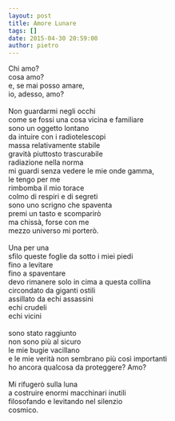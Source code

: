 ```yaml
---
layout: post
title: Amore Lunare
tags: []
date: 2015-04-30 20:59:00
author: pietro
---
```

Chi amo?<br/>cosa amo?<br/>e, se mai posso amare,<br/>io, adesso, amo?<br/><br/>Non guardarmi negli occhi<br/>come se fossi una cosa vicina e familiare<br/>sono un oggetto lontano<br/>da intuire con i radiotelescopi<br/>massa relativamente stabile<br/>gravità piuttosto trascurabile<br/>radiazione nella norma<br/>mi guardi senza vedere le mie onde gamma,<br/>le tengo per me<br/>rimbomba il mio torace<br/>colmo di respiri e di segreti<br/>sono uno scrigno che spaventa<br/>premi un tasto e scomparirò<br/>ma chissà, forse con me<br/>mezzo universo mi porterò.<br/><br/>Una per una<br/>sfilo queste foglie da sotto i miei piedi<br/>fino a levitare<br/>fino a spaventare<br/>devo rimanere solo in cima a questa collina<br/>circondato da giganti ostili<br/>assillato da echi assassini<br/>echi crudeli<br/>echi vicini<br/><br/>sono stato raggiunto<br/>non sono più al sicuro<br/>le mie bugie vacillano<br/>e le mie verità non sembrano più così importanti<br/>ho ancora qualcosa da proteggere? Amo?<br/><br/>Mi rifugerò sulla luna<br/>a costruire enormi macchinari inutili<br/>filosofando e levitando nel silenzio<br/>cosmico.
